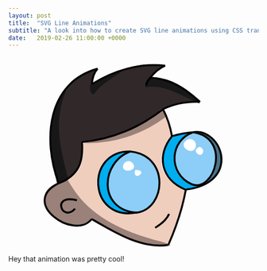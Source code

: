 ```yaml
---
layout: post
title:  "SVG Line Animations"
subtitle: "A look into how to create SVG line animations using CSS transitions and a bit of JavaScript."
date:   2019-02-26 11:00:00 +0000
---
```


<div class="maboi-drawself-container">
	<svg id="maboi-drawself" class="maboi-drawself" xmlns="http://www.w3.org/2000/svg" height="400" width="400" viewBox="0 0 400 400">
		<path id="hair" class="shade"
		style="fill:#312929;fill-opacity:1;fill-rule:nonzero;stroke:none;stroke-width:4"
		d="M 49.002,255.376 C 44.861363,240.56032 42.726096,221.26752 39.96492,204.64867 33.569815,156.11234 34.53359,101.68969 66.273855,61.458738 77.379429,46.163821 94.193466,36.181281 112.35388,31.794302 c 4.10201,-0.682841 16.44015,-9.196305 10.37051,-0.208306 -4.33798,7.099864 -13.6935,34.169106 1.47761,20.591004 29.16454,-16.991298 61.45366,-29.523756 94.86517,-34.580937 13.57196,-0.812716 27.01177,1.747359 40.49383,2.900937 -8.25404,7.940706 -19.61107,13.359695 -25.92,22.72 38.0844,2.037556 72.17,23.177287 99.06212,48.939375 -6.85106,2.375814 -27.50231,-0.526068 -39.33625,3.16375 -17.32356,1.423837 -32.60892,10.383805 -46.28687,20.536875 -43.35668,30.73622 -94.29898,52.04884 -147.464,56.85 -6.661519,6.47001 -0.112366,27.96215 -5.256875,39.6668 -4.24141,22.26047 -23.144186,39.27185 -45.038125,43.6422 z"
		/>
		<path id="face" class="shade"
		style="fill:#efcebd;fill-opacity:1;fill-rule:nonzero;stroke:none;stroke-width:4"
		d="M 255.4,380.175 C 205.61418,378.39211 161.70408,352.22357 118.80975,329.68125 106.15381,324.13756 94.065321,344.16903 78.531547,340.45906 52.015012,340.03571 29.776678,316.70668 23.296371,292.14375 17.856575,273.21983 36.628843,260.35512 52.521,256.016 c 21.818632,-5.97249 41.416169,-23.43182 43.671484,-46.91352 3.292985,-15.19856 -6.56396,-41.39531 18.701646,-37.84398 37.54324,-5.74581 74.23201,-17.62722 106.47553,-37.98784 13.13589,-3.37221 30.04659,-28.98432 40.22076,-18.98366 5.07695,16.63334 20.3755,36.27496 11.3002,53.19344 -13.7542,18.3016 -23.23592,43.98202 -11.91312,65.79906 8.62032,17.49344 26.09654,28.75866 43.3825,36.8165 -8.00524,36.00398 -16.64594,72.30451 -31.80625,106.05625 -2.56307,6.59635 -11.83844,2.78543 -17.15375,4.02275 z m -1.28,-40 c 6.87656,-3.80189 19.38046,-19.27694 16.285,-21.26 -1.34943,12.9642 -26.34536,21.39606 -24.7,27.56 3.2373,-1.42346 5.49578,-4.37708 8.415,-6.3 z m -24.64,-34.56 c 30.43458,-24.38664 31.47486,-77.28873 -0.53375,-100.824 -23.77385,-21.23615 -60.60451,-14.53757 -83.62625,4.185 -19.83319,20.23263 -24.70309,54.38306 -10.02119,78.955 12.35248,25.0954 43.76697,33.37911 69.62969,28.77563 9.34801,-0.57952 17.61636,-5.01531 24.5515,-11.09163 z m -148.479,4.48 c 2.227747,-7.20227 -18.740834,13.69844 -23.48,-0.52 -17.171508,-22.97847 16.973403,-20.69895 28.145,-19.675 -13.86326,-5.56872 -45.87032,-4.51846 -31.065,17.595 5.737956,11.14121 17.872603,8.60518 26.4,2.6 z"
		/>
		<path id="rightEyeLeftFill" class="shade"
		style="fill:#00adef;fill-opacity:1;fill-rule:nonzero;stroke:none;stroke-width:4"
		d="m 324.84,264.976 c -16.38839,6.3829 -32.86852,-0.3136 -45.37445,-11.40078 -25.27378,-18.87186 -29.51628,-60.80327 -8.11805,-83.95203 10.42636,-11.11047 26.43123,-12.86892 40.6925,-15.04719 -11.60322,9.1473 -24.40134,19.32227 -28.53062,34.53356 -8.90241,26.51634 4.30469,61.16623 33.04554,68.38332 5.45359,1.68671 22.90341,3.58349 8.28508,7.48312 z"
		/>
		<path id="leftEyeLeftFill" class="shade"
		style="fill:#00adef;fill-opacity:1;fill-rule:nonzero;stroke:none;stroke-width:4"
		d="m 175.081,315.856 c -30.47073,-5.78363 -53.21739,-38.29544 -46.10938,-68.88313 1.83034,-21.24734 13.69355,-45.09311 37.00972,-48.24807 6.33065,-1.63343 12.64435,-3.33499 19.01966,-4.7888 -15.8413,9.98879 -28.45556,26.44469 -35.13969,43.90617 -9.85835,29.28995 7.64945,63.27929 36.29031,74.01071 15.11045,6.47177 -7.86793,4.43827 -11.07062,4.00312 z"
		/>
		<path id="rightEyeRightFill" class="shade"
		style="fill:#4c7287;fill-opacity:1;fill-rule:nonzero;stroke:none;stroke-width:4"
		d="m 353.32,247.696 c 20.69876,-24.01073 16.01899,-62.20314 -5.44,-84.16 -9.91216,-1.64986 -16.29898,-11.1305 -1.6,-7.04 23.74442,12.99025 41.81642,44.02961 28.54703,70.40148 -5.15136,12.63525 -13.11149,25.75207 -27.16548,29.23621 -5.38952,2.95993 5.52411,-7.28188 5.65845,-8.43769 z"
		/>
		<path id="leftEyeFill" class="shade"
		style="fill:#8ccef7;fill-opacity:1;fill-rule:nonzero;stroke:none;stroke-width:4"
		d="m 200.041,314.896 c -42.46211,-3.82902 -67.18093,-59.07024 -43.125,-93.84 11.64293,-18.21879 34.76459,-34.32047 56.76883,-23.88461 18.83143,6.89707 33.23115,23.57078 36.44367,43.53117 8.21601,30.4185 -10.22973,69.47686 -43.0475,74.51844 l -3.43,6.3e-4 z"
		/>
		<path id="rightEyeFill" class="shade"
		style="fill:#8ccef7;fill-opacity:1;fill-rule:nonzero;stroke:none;stroke-width:4"
		d="m 324.84,259.536 c -28.12357,-4.85494 -48.64871,-35.29858 -41.37813,-63.19023 4.40851,-19.56774 20.60949,-41.5661 42.37313,-41.09977 26.71271,4.89712 44.72392,32.1904 41.01777,58.62276 -2.05931,18.39389 -11.45918,40.06186 -30.60964,45.58599 -3.77715,0.49952 -7.61827,0.49618 -11.40313,0.0813 z"
		/>
		<path id="leftEyeSmallTint" class="shade"
		style="fill:#ffffff;fill-opacity:1;fill-rule:nonzero;stroke:#ffffff;stroke-width:0.31999999;stroke-linecap:butt;stroke-linejoin:miter;stroke-miterlimit:4;stroke-dasharray:none;stroke-opacity:1"
		d="m 202.92,231.056 c -4.05314,24.23374 28.83188,-0.96837 2.155,-1.325 z"
		/>
		<path id="leftEyeBigTint" class="shade"
		style="fill:#ffffff;fill-opacity:1;fill-rule:nonzero;stroke:#ffffff;stroke-width:0.31999999;stroke-linecap:butt;stroke-linejoin:miter;stroke-miterlimit:4;stroke-dasharray:none;stroke-opacity:1"
		d="m 181.481,215.696 c -13.62336,23.23239 34.20992,17.4479 14.93,-1.675 -4.7198,-3.42966 -10.9359,-2.38684 -14.93,1.675 z"
		/>
		<path id="rightEyeSmallTint" class="shade"
		style="fill:#ffffff;fill-opacity:1;fill-rule:nonzero;stroke:#ffffff;stroke-width:0.63999999;stroke-linecap:butt;stroke-linejoin:round;stroke-miterlimit:4;stroke-dasharray:none;stroke-opacity:1"
		d="m 332.2,183.697 c -18.08538,6.98785 7.09016,26.07096 8,6.72 -1.00515,-3.20344 -4.2826,-7.29425 -8,-6.72 z"
		/>
		<path id="rightEyeBigTint" class="shade"
		style="fill:#ffffff;fill-opacity:1;fill-rule:nonzero;stroke:#ffffff;stroke-width:0.63999999;stroke-linecap:butt;stroke-linejoin:round;stroke-miterlimit:4;stroke-dasharray:none;stroke-opacity:1"
		d="m 308.52,168.977 c -23.16535,13.48053 16.22355,36.19796 16.84,10.08 -0.55392,-8.7522 -8.80383,-13.74638 -16.84,-10.08 z"
		/>
		<path id="jawShade" class="shade"
		style="fill:#9a8179;fill-opacity:1;fill-rule:nonzero;stroke:#9a8179;stroke-width:3.83999991;stroke-linecap:butt;stroke-linejoin:miter;stroke-miterlimit:4;stroke-dasharray:none;stroke-opacity:1"
		d="m 66.282,251.216 c -15.335601,4.76402 -33.864289,9.2884 -41.679968,24.89909 -5.630066,12.96044 1.357882,27.41901 8.668633,38.21253 10.412691,13.62351 25.841947,25.66249 43.568179,26.32365 13.918188,-0.0162 27.042376,-5.74363 39.055236,-12.28785 38.90017,22.65515 79.19694,46.85331 124.90796,51.60811 8.94433,0.89592 17.97474,0.9776 26.9281,0.15697 -10.80002,-5.52231 -23.5025,-6.24815 -34.83529,-10.63905 C 180.11467,354.54434 127.64144,330.07073 91.357665,287.67554 81.815433,276.40559 73.548011,264.05902 66.282,251.216 Z"
		/>
		<path id="backheadShade" class="shade"
		style="fill:#171717;fill-opacity:1;fill-rule:nonzero;stroke:#181818;stroke-width:3.83999991;stroke-linecap:butt;stroke-linejoin:miter;stroke-miterlimit:4;stroke-dasharray:none;stroke-opacity:1"
		d="M 66.602,247.696 C 52.86568,196.53976 39.49361,141.80794 55.339838,89.465764 56.328552,83.465126 66.873595,59.107602 59.14075,75.457859 40.733199,108.14043 32.74117,146.07316 36.302,183.42158 c 1.652806,24.26835 6.008205,48.26766 11.42,71.95442 6.565374,-1.56175 14.10751,-2.3256 18.88,-7.68 z"
		/>
		<path id="backHairShade" class="shade"
		style="fill:#181818;fill-opacity:1;fill-rule:nonzero;stroke:#181818;stroke-width:4.15999985;stroke-linecap:butt;stroke-linejoin:round;stroke-miterlimit:4;stroke-dasharray:none;stroke-opacity:1"
		d="m 114.601,58.897 c 0.1567,5.96685 -1.64254,12.704661 4.48,16.32 13.93454,-19.529615 35.4829,-31.039227 54.72,-44.48 -14.4055,5.049599 -28.90882,9.885815 -41.74741,18.353305 -5.81753,3.268898 -11.63506,6.537797 -17.45259,9.806695 z"
		/>
		<path id="frontHairShade" class="shade"
		style="fill:#181818;fill-opacity:1;fill-rule:nonzero;stroke:#181818;stroke-width:3.83999991;stroke-linecap:butt;stroke-linejoin:miter;stroke-miterlimit:4;stroke-dasharray:none;stroke-opacity:1"
		d="m 225.64,61.137 c 39.09517,-6.126087 72.62355,18.123963 106.88,32.32 -25.82848,-27.354253 -61.06978,-50.535279 -100.16,-48 -4.42206,3.958809 -6.50128,9.86066 -6.72,15.68 z"
		/>
		<path id="foreheadShade" class="shade"
		style="fill:#9a8179;fill-opacity:1;fill-rule:nonzero;stroke:#9a8179;stroke-width:3.83999991;stroke-linecap:butt;stroke-linejoin:miter;stroke-miterlimit:4;stroke-dasharray:none;stroke-opacity:1"
		d="m 96.361,173.137 c 60.27617,3.32632 120.76577,-16.23383 168.639,-52.8 -3.07308,-8.8671 -5.96541,-17.69153 -13.99469,-5.41523 -43.38529,35.78347 -99.0328,54.17798 -154.64431,58.21523 z"
		/>
		<path id="lines1" class="line"
		style="fill:none;stroke:#000000;stroke-width:3.83999991;"
		d="m 193.64,192.337 c 79.20475,7.78078 72.67773,114.43784 12.95405,123.33482 C 127.83871,309.95607 133.57164,213.79055 193.64,192.337 Z"
		/>
		<path id="lines2" class="line"
		style="fill:none;stroke:#000000;stroke-width:3.83999991;"
		d="M 207.081,315.221 C 108.96484,334.08677 101.64531,190.69606 193.641,192.336"
		/>
		<path id="lines3" class="line"
		style="fill:none;stroke:#000000;stroke-width:3.83999991;"
		d="m 320.04,153.616 c 78.17725,11.74101 42.79063,123.12265 -3.40512,104.49962 C 268.57093,235.80103 272.85535,169.95439 320.04,153.616 Z"
		/>
		<path id="lines4" class="line"
		style="fill:none;stroke:#000000;stroke-width:3.83999991;"
		d="m 304.68,269.136 c 113.71622,-13.62889 73.00191,-125.21531 15.36,-115.52 -19.64316,1.13381 -31.95772,4.91189 -42.56,8"
		/>
		<path id="lines5" class="line"
		style="fill:none;stroke:#000000;stroke-width:3.83999991;"
		d="M 305.96,269.776 C 253.85079,248.76171 246.28365,199.93508 277.48,161.616"
		/>
		<path id="lines6" class="line"
		style="fill:none;stroke:#000000;stroke-width:3.83999991;"
		d="m 305.32,269.456 c -6.85062,38.10239 -19.40798,74.98511 -34.88,110.4"
		/>
		<path id="lines7" class="line"
		style="fill:none;stroke:#000000;stroke-width:3.83999991;"
		d="M 115.89408,328.36342 C 161.4933,354.93893 216.5748,388.87558 269.48,380.496 c 2.13399,-0.17552 -2.11427,0.33904 0,0"
		/>
		<path id="lines8" class="line"
		style="fill:none;stroke:#000000;stroke-width:3.83999991;"
		d="m 49.32,256.336 c -80.116072,39.6821 32.144579,116.2418 66.57408,72.02742"
		/>
		<path id="lines9" class="line"
		style="fill:none;stroke:#000000;stroke-width:3.83999991;"
		d="M 49.32,256.336 C 15.949108,166.75216 27.447525,53.315743 127.72,25.618"
		/>
		<path id="lines10" class="line"
		style="fill:none;stroke:#000000;stroke-width:3.83999991;"
		d="m 127.721,25.618 c -7.88338,8.403855 -10.68987,20.185097 -11.52,31.36"
		/>
		<path id="lines11" class="line"
		style="fill:none;stroke:#000000;stroke-width:3.83999991;"
		d="M 116.201,56.978 C 159.65372,29.525504 212.04875,13.654188 263.719,19.537"
		/>
		<path id="lines12" class="line"
		style="fill:none;stroke:#000000;stroke-width:3.83999991;"
		d="m 263.719,19.537 c -11.97359,5.249406 -21.96258,14.210197 -30.08,24.32"
		/>
		<path id="lines13" class="line"
		style="fill:none;stroke:#000000;stroke-width:3.83999991;"
		d="m 233.64,43.858 c -3.90473,4.389221 -8.03837,9.474567 -8,15.68"
		/>
		<path id="lines14" class="line"
		style="fill:none;stroke:#000000;stroke-width:3.83999991;"
		d="m 233.639,43.857 c 38.57084,1.082347 72.86725,22.973268 100.16,48.64"
		/>
		<path id="lines15" class="line"
		style="fill:none;stroke:#000000;stroke-width:3.83999991;"
		d="m 333.799,92.497 c -25.28601,-0.93692 -51.05768,3.255847 -73.92,14.4"
		/>
		<path id="lines16" class="line"
		style="fill:none;stroke:#000000;stroke-width:3.83999991;"
		d="m 96.361,173.137 c 59.65671,-4.58454 116.70526,-29.49885 163.52,-66.24"
		/>
		<path id="lines17" class="line"
		style="fill:none;stroke:#000000;stroke-width:3.83999991;"
		d="m 49.32,256.336 c 43.44477,-16.54532 49.33323,-46.12996 47.04,-83.2"
		/>
		<path id="lines18" class="line"
		style="fill:none;stroke:#000000;stroke-width:3.83999991;"
		d="m 277.48,161.616 c -3.31232,-18.70495 -9.16037,-37.22261 -17.92,-54.079"
		/>
		<path id="lines19" class="line"
		style="fill:none;stroke:#000000;stroke-width:3.83999991;"
		d="m 86.122,290.576 c -53.064488,-13.54691 -29.237119,45.62389 -3.84,16.96"
		/>
		<path id="lines20" class="line"
		style="fill:none;stroke:#000000;stroke-width:3.83999991;"
		d="m 243.561,345.936 c 11.44571,-6.73588 22.5173,-15.47232 28.159,-27.84"
		/>
	</svg>
</div>
<style>
	.maboi-drawself {
		max-width: 400px;
    	max-height: 400px;
		width: 100%;
		height: 100%;
	}
	.maboi-drawself-container{
		justify-self: center;
	}
</style>
Hey that animation was pretty cool!